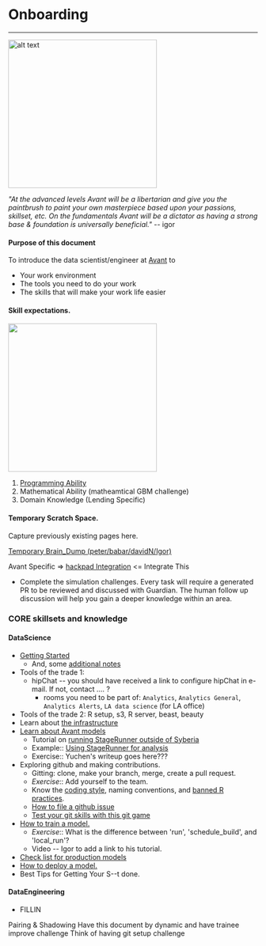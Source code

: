 # Onboarding

***
<img src="https://upload.wikimedia.org/wikipedia/commons/7/79/AC97-0295-13_a.jpeg" alt="alt text" width="300" height="300">

*"At the advanced levels Avant will be a libertarian and give you the paintbrush to paint your own masterpiece based upon your passions, skillset, etc. On the fundamentals Avant will be a dictator as having a strong base & foundation is universally beneficial."* -- igor

#### Purpose of this document
To introduce the data scientist/engineer at [Avant](https://www.avant.com/ "Avant") to
* Your work environment
* The tools you need to do your work
* The skills that will make your work life easier

#### Skill expectations.
<img src="http://www.ibm.com/developerworks/library/os-datascience/figure1.png" width="300" height="300">

1. [Programming Ability](https://github.com/avant-analytics/onboarding/tree/master/simulation_challenges/programming)
2. Mathematical Ability (matheamtical GBM challenge)
3. Domain Knowledge (Lending Specific)

#### Temporary Scratch Space.

Capture previously existing pages here.

[Temporary Brain_Dump (peter/babar/davidN/Igor)](
https://docs.google.com/document/d/1lotfElPA7mgUxRZybu2uQ-W6VbppnHFMELV9GYzAkfM/edit)

Avant Specific =>
[hackpad Integration](https://avantdatascience.hackpad.com/Start-Here-rmZTFkC8X3x) <= Integrate This

* Complete the simulation challenges. Every task will require a generated PR to be reviewed and discussed with Guardian. The human follow up discussion will help you gain a deeper knowledge within an area.

### CORE skillsets and knowledge

#### DataScience
* [Getting Started](https://github.com/avantcredit/avant-analytics/wiki "Start Here")
  * And, some [additional notes](https://avantdatascience.hackpad.com/How-do-I-get-startedminimum-tools-needed-to-setup-your-work-stationeveryone-xGL9NSvHAaR)
* Tools of the trade 1:
  * hipChat -- you should have received a link to configure hipChat in e-mail.  If not, contact .... ?
    * rooms you need to be part of: `Analytics`, `Analytics General`, `Analytics Alerts`, `LA data science` (for LA office)
* Tools of the trade 2: R setup, s3, R server, beast, beauty
* Learn about [the infrastructure](https://github.com/avantcredit/avant-analytics/blob/master/README.md)
* [Learn about Avant models](https://github.com/avantcredit/avant-analytics/wiki/Getting-started-with-Avant-models-and-data "Avant Models")
  * Tutorial on [running StageRunner outside of Syberia](https://github.com/avantcredit/avant-analytics/wiki/How-to-use-StageRunner-(outside-of-Syberia))
  * Example:: [Using StageRunner for analysis](https://github.com/avantcredit/avant-analytics/tree/prepayment_refi_offer_feasibility/models/dev/experimental/prepayment_analysis)
  * Exercise:: Yuchen's writeup goes here???
* Exploring github and making contributions.
  * Gitting: clone, make your branch, merge, create a pull request.
  * *Exercise*:: Add yourself to the team.
  * Know the [coding style](https://github.com/avantcredit/avant-analytics/wiki/R-Style-Guide), naming conventions, and [banned R practices](https://github.com/avantcredit/avant-analytics/wiki/Banned-R-Practices "banned").
  * [How to file a github issue](https://guides.github.com/features/issues/ "git issue")
  * [Test your git skills with this git game](https://github.com/git-game/git-game "git game")
* [How to train a model.](https://github.com/avantcredit/avant-analytics/blob/master/models/README.md "Train")
  * *Exercise*:: What is the difference between 'run', 'schedule_build', and 'local_run'?
  * Video -- Igor to add a link to his tutorial.
* [Check list for production models](https://github.com/avantcredit/avant-analytics/wiki/Check-list-for-production-models "Model checklist")
* [How to deploy a model.](https://github.com/avantcredit/avant-analytics/blob/master/culture/deployment.md "Deploy a model")
* Best Tips for Getting Your S--t done.

#### DataEngineering
* FILLIN

Pairing & Shadowing
Have this document by dynamic and have trainee improve challenge
Think of having git setup challenge
